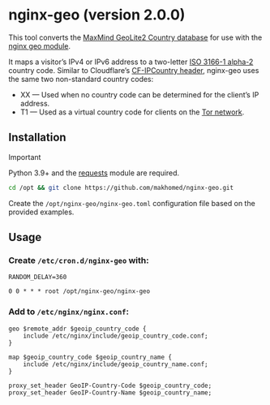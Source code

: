 

# nginx-geo (version 2.0.0)

This tool converts the [MaxMind GeoLite2 Country database](https://dev.maxmind.com/geoip/geolite2-free-geolocation-data/) for use with the [nginx geo module](https://nginx.org/en/docs/http/ngx_http_geo_module.html).

It maps a visitor’s IPv4 or IPv6 address to a two-letter [ISO 3166-1 alpha-2](https://www.iso.org/iso-3166-country-codes.html) country code. Similar to Cloudflare’s [CF-IPCountry header](https://developers.cloudflare.com/fundamentals/reference/http-headers/#cf-ipcountry), nginx-geo uses the same two non-standard country codes:

* XX — Used when no country code can be determined for the client’s IP address.
* T1 — Used as a virtual country code for clients on the [Tor network](https://www.torproject.org/).


## Installation
> [!IMPORTANT]
> Python 3.9+ and the [requests](https://requests.readthedocs.io/) module are required.

```bash
cd /opt && git clone https://github.com/makhomed/nginx-geo.git
```

Create the `/opt/nginx-geo/nginx-geo.toml` configuration file based on the provided examples.


## Usage


### Create `/etc/cron.d/nginx-geo` with:

```cron
RANDOM_DELAY=360

0 0 * * * root /opt/nginx-geo/nginx-geo
```


### Add to `/etc/nginx/nginx.conf`:

```nginx
geo $remote_addr $geoip_country_code {
    include /etc/nginx/include/geoip_country_code.conf;
}

map $geoip_country_code $geoip_country_name {
    include /etc/nginx/include/geoip_country_name.conf;
}

proxy_set_header GeoIP-Country-Code $geoip_country_code;
proxy_set_header GeoIP-Country-Name $geoip_country_name;
```

